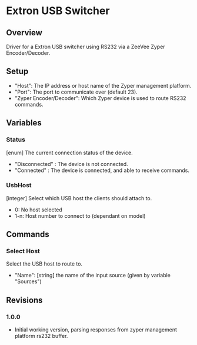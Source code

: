 # Extron USB Switcher


## Overview

Driver for a Extron USB switcher using RS232 via a ZeeVee Zyper Encoder/Decoder.


## Setup

  - "Host": The IP address or host name of the Zyper management platform.
  - "Port": The port to communicate over (default 23).
  - "Zyper Encoder/Decoder": Which Zyper device is used to route RS232 commands.


## Variables

### Status

[enum] The current connection status of the device.
  - "Disconnected" : The device is not connected.
  - "Connected" : The device is connected, and able to receive commands.

### UsbHost

[integer] Select which USB host the clients should attach to.
  - 0: No host selected
  - 1-n: Host number to connect to (dependant on model)


## Commands

### Select Host
Select the USB host to route to.
  - "Name": [string] the name of the input source (given by variable "Sources")


## Revisions

### 1.0.0

- Initial working version, parsing responses from zyper management platform rs232 buffer.